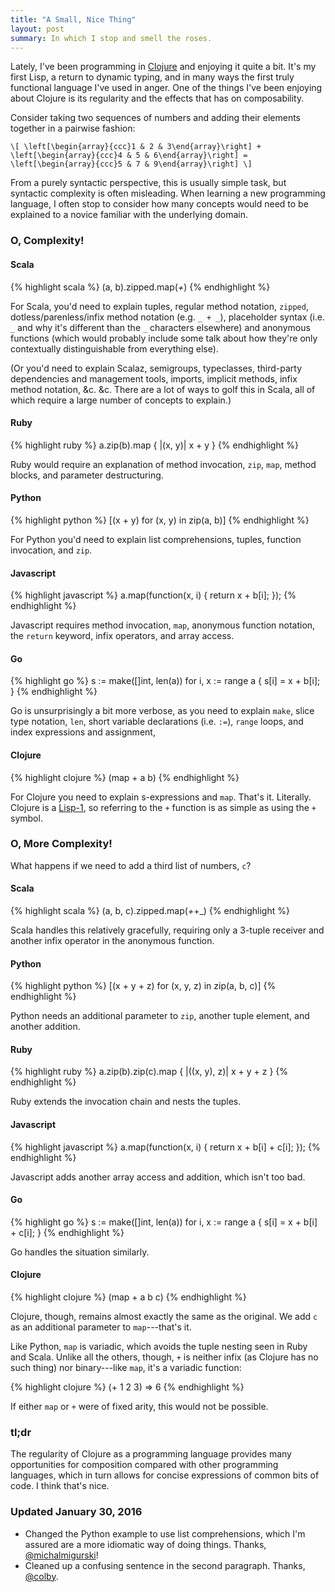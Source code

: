 ```yaml
---
title: "A Small, Nice Thing"
layout: post
summary: In which I stop and smell the roses.
---
```


Lately, I've been programming in [Clojure][clojure] and enjoying it quite a
bit. It's my first Lisp, a return to dynamic typing, and in many ways the first
truly functional language I've used in anger. One of the things I've been
enjoying about Clojure is its regularity and the effects that has on
composability.

[clojure]: http://clojure.org/

Consider taking two sequences of numbers and adding their elements together in a
pairwise fashion:

`\[
\left[\begin{array}{ccc}1 & 2 & 3\end{array}\right] +
\left[\begin{array}{ccc}4 & 5 & 6\end{array}\right] =
\left[\begin{array}{ccc}5 & 7 & 9\end{array}\right]
\]`

From a purely syntactic perspective, this is usually simple task, but syntactic
complexity is often misleading. When learning a new programming language, I
often stop to consider how many concepts would need to be explained to a novice
familiar with the underlying domain.

### O, Complexity!

#### Scala

{% highlight scala %}
(a, b).zipped.map(_+_)
{% endhighlight %}

For Scala, you'd need to explain tuples, regular method notation, `zipped`,
dotless/parenless/infix method notation (e.g. `_ + _`), placeholder syntax
(i.e. `_` and why it's different than the `_` characters elsewhere) and
anonymous functions (which would probably include some talk about how they're
only contextually distinguishable from everything else).

(Or you'd need to explain Scalaz, semigroups, typeclasses, third-party
dependencies and management tools, imports, implicit methods, infix method
notation, &c. &c. There are a lot of ways to golf this in Scala, all of which
require a large number of concepts to explain.)

#### Ruby

{% highlight ruby %}
a.zip(b).map { |(x, y)| x + y }
{% endhighlight %}

Ruby would require an explanation of method invocation, `zip`, `map`, method
blocks, and parameter destructuring.

#### Python

{% highlight python %}
[(x + y) for (x, y) in zip(a, b)]
{% endhighlight %}

For Python you'd need to explain list comprehensions, tuples, function
invocation, and `zip`.

#### Javascript

{% highlight javascript %}
a.map(function(x, i) {
    return x + b[i];
});
{% endhighlight %}

Javascript requires method invocation, `map`, anonymous function notation, the
`return` keyword, infix operators, and array access.

#### Go

{% highlight go %}
s := make([]int, len(a))
for i, x := range a {
    s[i] = x + b[i];
}
{% endhighlight %}

Go is unsurprisingly a bit more verbose, as you need to explain `make`, slice
type notation, `len`, short variable declarations (i.e. `:=`), `range` loops,
and index expressions and assignment,

#### Clojure

{% highlight clojure %}
(map + a b)
{% endhighlight %}

For Clojure you need to explain s-expressions and `map`. That's
it. Literally. Clojure is a [Lisp-1][lisp1], so referring to the `+` function is
as simple as using the `+` symbol.

[lisp1]: http://ergoemacs.org/emacs/lisp1_vs_lisp2.html

### O, More Complexity!

What happens if we need to add a third list of numbers, `c`?

#### Scala

{% highlight scala %}
(a, b, c).zipped.map(_+_+_)
{% endhighlight %}

Scala handles this relatively gracefully, requiring only a 3-tuple receiver and
another infix operator in the anonymous function.

#### Python

{% highlight python %}
[(x + y + z) for (x, y, z) in zip(a, b, c)]
{% endhighlight %}

Python needs an additional parameter to `zip`, another tuple element, and
another addition.

#### Ruby

{% highlight ruby %}
a.zip(b).zip(c).map { |((x, y), z)| x + y + z }
{% endhighlight %}

Ruby extends the invocation chain and nests the tuples.

#### Javascript

{% highlight javascript %}
a.map(function(x, i) {
    return x + b[i] + c[i];
});
{% endhighlight %}

Javascript adds another array access and addition, which isn't too bad.

#### Go

{% highlight go %}
s := make([]int, len(a))
for i, x := range a {
    s[i] = x + b[i] + c[i];
}
{% endhighlight %}

Go handles the situation similarly.

#### Clojure

{% highlight clojure %}
(map + a b c)
{% endhighlight %}

Clojure, though, remains almost exactly the same as the original. We add `c` as
an additional parameter to `map`---that's it.

Like Python, `map` is variadic, which avoids the tuple nesting seen in Ruby and
Scala. Unlike all the others, though, `+` is neither infix (as Clojure has no
such thing) nor binary---like `map`, it's a variadic function:

{% highlight clojure %}
(+ 1 2 3) => 6
{% endhighlight %}

If either `map` or `+` were of fixed arity, this would not be possible.

### tl;dr

The regularity of Clojure as a programming language provides many opportunities
for composition compared with other programming languages, which in turn allows
for concise expressions of common bits of code. I think that's nice.

### Updated January 30, 2016

* Changed the Python example to use list comprehensions, which I'm assured are a
  more idiomatic way of doing things. Thanks,
  [@michalmigurski](https://twitter.com/michalmigurski)!
* Cleaned up a confusing sentence in the second paragraph. Thanks,
  [@colby](https://twitter.com/colby).
